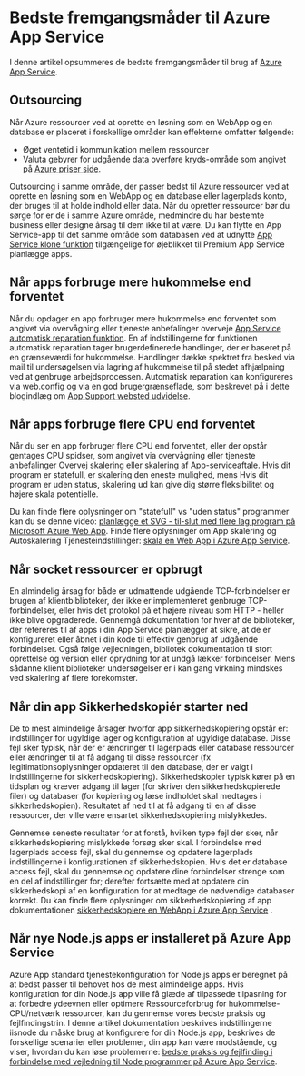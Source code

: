 <properties
    pageTitle="Bedste fremgangsmåder til Azure App Service"
    description="Lære om bedste praksis og fejlfinding for Azure App Service."
    services="app-service"
    documentationCenter=""
    authors="dariagrigoriu"
    manager="wpickett"
    editor="mollybos"/>

<tags
    ms.service="app-service"
    ms.workload="na"
    ms.tgt_pltfrm="na"
    ms.devlang="na"
    ms.topic="article"
    ms.date="06/30/2016"
    ms.author="dariagrigoriu"/>
    
# <a name="best-practices-for-azure-app-service"></a>Bedste fremgangsmåder til Azure App Service

I denne artikel opsummeres de bedste fremgangsmåder til brug af [Azure App Service](http://go.microsoft.com/fwlink/?LinkId=529714). 

## <a name="colocation"></a>Outsourcing
Når Azure ressourcer ved at oprette en løsning som en WebApp og en database er placeret i forskellige områder kan effekterne omfatter følgende:

*  Øget ventetid i kommunikation mellem ressourcer
*  Valuta gebyrer for udgående data overføre kryds-område som angivet på [Azure priser side](https://azure.microsoft.com/pricing/details/data-transfers).

Outsourcing i samme område, der passer bedst til Azure ressourcer ved at oprette en løsning som en WebApp og en database eller lagerplads konto, der bruges til at holde indhold eller data. Når du opretter ressourcer bør du sørge for er de i samme Azure område, medmindre du har bestemte business eller designe årsag til dem ikke til at være. Du kan flytte en App Service-app til det samme område som databasen ved at udnytte [App Service klone funktion](app-service-web-app-cloning-portal.md) tilgængelige for øjeblikket til Premium App Service planlægge apps.   

## <a name="memoryresources"></a>Når apps forbruge mere hukommelse end forventet
Når du opdager en app forbruger mere hukommelse end forventet som angivet via overvågning eller tjeneste anbefalinger overveje [App Service automatisk reparation funktion](https://azure.microsoft.com/blog/auto-healing-windows-azure-web-sites). En af indstillingerne for funktionen automatisk reparation tager brugerdefinerede handlinger, der er baseret på en grænseværdi for hukommelse. Handlinger dække spektret fra besked via mail til undersøgelsen via lagring af hukommelse til på stedet afhjælpning ved at genbruge arbejdsprocessen. Automatisk reparation kan konfigureres via web.config og via en god brugergrænseflade, som beskrevet på i dette blogindlæg om [App Support websted udvidelse](https://azure.microsoft.com/blog/additional-updates-to-support-site-extension-for-azure-app-service-web-apps).   

## <a name="CPUresources"></a>Når apps forbruge flere CPU end forventet
Når du ser en app forbruger flere CPU end forventet, eller der opstår gentages CPU spidser, som angivet via overvågning eller tjeneste anbefalinger Overvej skalering eller skalering af App-serviceaftale. Hvis dit program er statefull, er skalering den eneste mulighed, mens Hvis dit program er uden status, skalering ud kan give dig større fleksibilitet og højere skala potentielle. 

Du kan finde flere oplysninger om "statefull" vs "uden status" programmer kan du se denne video: [planlægge et SVG - til-slut med flere lag program på Microsoft Azure Web App](https://channel9.msdn.com/Events/TechEd/NorthAmerica/2014/DEV-B414#fbid=?hashlink=fbid). Finde flere oplysninger om App skalering og Autoskalering Tjenesteindstillinger: [skala en Web App i Azure App Service](web-sites-scale.md).  

## <a name="socketresources"></a>Når socket ressourcer er opbrugt
En almindelig årsag for både er udmattende udgående TCP-forbindelser er brugen af klientbiblioteker, der ikke er implementeret genbruge TCP-forbindelser, eller hvis det protokol på et højere niveau som HTTP - heller ikke blive opgraderede. Gennemgå dokumentation for hver af de biblioteker, der refereres til af apps i din App Service planlægger at sikre, at de er konfigureret eller åbnet i din kode til effektiv genbrug af udgående forbindelser. Også følge vejledningen, bibliotek dokumentation til stort oprettelse og version eller oprydning for at undgå lækker forbindelser. Mens sådanne klient biblioteker undersøgelser er i kan gang virkning mindskes ved skalering af flere forekomster.  

## <a name="appbackup"></a>Når din app Sikkerhedskopiér starter ned
De to mest almindelige årsager hvorfor app sikkerhedskopiering opstår er: indstillinger for ugyldige lager og konfiguration af ugyldige database. Disse fejl sker typisk, når der er ændringer til lagerplads eller database ressourcer eller ændringer til at få adgang til disse ressourcer (fx legitimationsoplysninger opdateret til den database, der er valgt i indstillingerne for sikkerhedskopiering). Sikkerhedskopier typisk kører på en tidsplan og kræver adgang til lager (for skriver den sikkerhedskopierede filer) og databaser (for kopiering og læse indholdet skal medtages i sikkerhedskopien). Resultatet af ned til at få adgang til en af disse ressourcer, der ville være ensartet sikkerhedskopiering mislykkedes. 

Gennemse seneste resultater for at forstå, hvilken type fejl der sker, når sikkerhedskopiering mislykkede forsøg sker skal. I forbindelse med lagerplads access fejl, skal du gennemse og opdatere lagerplads indstillingerne i konfigurationen af sikkerhedskopien. Hvis det er database access fejl, skal du gennemse og opdatere dine forbindelser strenge som en del af indstillinger for; derefter fortsætte med at opdatere din sikkerhedskopi af en konfiguration for at medtage de nødvendige databaser korrekt. Du kan finde flere oplysninger om sikkerhedskopiering af app dokumentationen [sikkerhedskopiere en WebApp i Azure App Service](web-sites-backup.md) .

## <a name="nodejs"></a>Når nye Node.js apps er installeret på Azure App Service
Azure App standard tjenestekonfiguration for Node.js apps er beregnet på at bedst passer til behovet hos de mest almindelige apps. Hvis konfiguration for din Node.js app ville få glæde af tilpassede tilpasning for at forbedre ydeevnen eller optimere Ressourceforbrug for hukommelse-CPU/netværk ressourcer, kan du gennemse vores bedste praksis og fejlfindingstrin. I denne artikel dokumentation beskrives indstillingerne iisnode du måske brug at konfigurere for din Node.js app, beskrives de forskellige scenarier eller problemer, din app kan være modstående, og viser, hvordan du kan løse problemerne: [bedste praksis og fejlfinding i forbindelse med vejledning til Node programmer på Azure App Service](app-service-web-nodejs-best-practices-and-troubleshoot-guide.md).   



